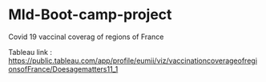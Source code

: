 # MId-Boot-camp-project
Covid 19 vaccinal coverag of regions of France

Tableau link : https://public.tableau.com/app/profile/eumii/viz/vaccinationcoverageofregionsofFrance/Doesagematters11_1
